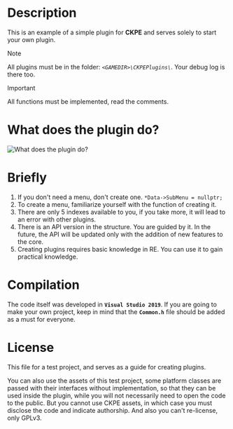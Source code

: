 # Description
This is an example of a simple plugin for **CKPE** and serves solely to start your own plugin.  

> [!NOTE]
> All plugins must be in the folder: *`<GAMEDIR>\CKPEPlugins\`*.
> Your debug log is there too.

> [!IMPORTANT]
> All functions must be implemented, read the comments.

# What does the plugin do?
![What does the plugin do?](https://github.com/Perchik71/Creation-Kit-Platform-Extended/blob/master/Plug-ins/MyFirstPlugin/What.png)

# Briefly
1. If you don't need a menu, don't create one. `*Data->SubMenu = nullptr;`
2. To create a menu, familiarize yourself with the function of creating it.
3. There are only 5 indexes available to you, if you take more, it will lead to an error with other plugins.
4. There is an API version in the structure. You are guided by it. In the future, the API will be updated only with the addition of new features to the core.
5. Creating plugins requires basic knowledge in RE. You can use it to gain practical knowledge.

# Compilation
The code itself was developed in **`Visual Studio 2019`**.
If you are going to make your own project, keep in mind that the **`Common.h`** file should be added as a must for everyone.

# License
This file for a test project, and serves as a guide for creating plugins.

You can also use the assets of this test project, some platform classes are passed with their interfaces 
without implementation, so that they can be used inside the plugin, while you will not necessarily need 
to open the code to the public. But you cannot use CKPE assets, in which case you must disclose 
the code and indicate authorship. And also you can't re-license, only GPLv3.
